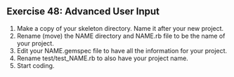 Exercise 48: Advanced User Input
---
1. Make a copy of your skeleton directory. Name it after your new project.
2. Rename (move) the NAME directory and NAME.rb file to be the name of your project.
3. Edit your NAME.gemspec file to have all the information for your project.
4. Rename test/test_NAME.rb to also have your project name.
5. Start coding.